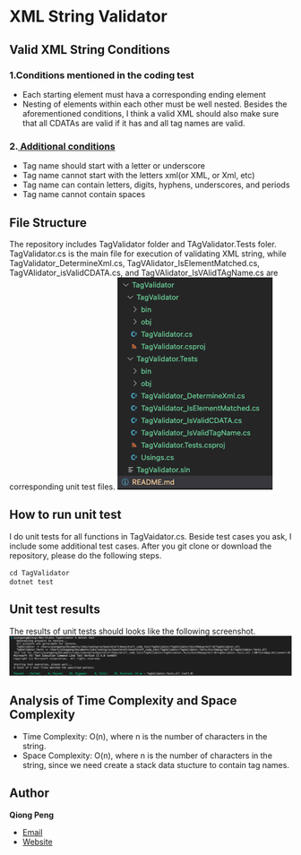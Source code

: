 # XML String Validator

## Valid XML String Conditions
### 1.Conditions mentioned in the coding test
-  Each starting element must hava a corresponding ending element
-  Nesting of elements within each other must be well nested.
Besides the aforementioned conditions, I think a valid XML should also make sure that all CDATAs are valid if it has and all tag names are valid.
### 2.<a href="https://www.w3schools.com/xml/xml_elements.asp" target="_blank"> Additional conditions</a>
-  Tag name should start with a letter or underscore
-  Tag name cannot start with the letters xml(or XML, or Xml, etc)
-  Tag name can contain letters, digits, hyphens, underscores, and periods
-  Tag name cannot contain spaces

## File Structure
The repository includes TagValidator folder and TAgValidator.Tests foler. TagValidator.cs is the main file for execution of validating XML string, while TagValidator_DetermineXml.cs, TagVAlidator_IsElementMatched.cs, TagVAlidator_isValidCDATA.cs, and TagVAlidator_IsVAlidTAgName.cs are corresponding unit test files.
![File structure](images/file_structure.png)

## How to run unit test
I do unit tests for all functions in TagVaidator.cs. Beside test cases you ask, I include some additional test cases. After you git clone or download the repository, please do the following steps.
```
cd TagValidator
dotnet test
```

## Unit test results
The results of unit tests should looks like the following screenshot.
![Results of unit test](images/unit_test_results.png)

## Analysis of Time Complexity and Space Complexity
- Time Complexity:
O(n), where n is the number of characters in the string.
- Space Complexity:
O(n), where n is the number of characters in the string, since we need create a stack data stucture to contain tag names.


## Author
**Qiong Peng**
- [Email](mailto:pengqiong2022fall@gmail.com)
- [Website](https://qiongpeng.net/)